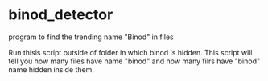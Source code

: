 # binod_detector
program to find the trending name "Binod" in files

Run thisis script outside of folder in which binod is hidden. This script will tell you how many files have name "binod" and how many filrs have "binod" name hidden inside them.
